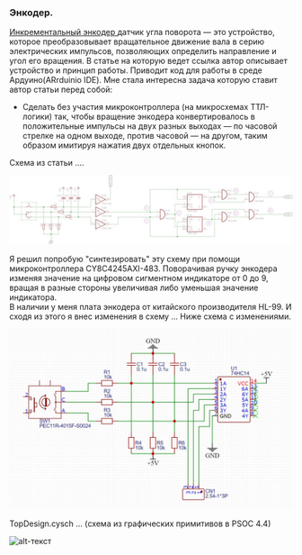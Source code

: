 ### Энкодер.  

[Инкрементальный  энкодер ](http://codius.ru/articles/Инкрементальный_энкодер_принцип_действия_схемы_подключения_работа_с_Arduino) датчик угла поворота — это устройство, которое преобразовывает вращательное движение вала в серию электрических импульсов, позволяющих определить направление и угол его вращения. В статье на которую ведет ссылка автор описывает устройство и принцип работы. Приводит код для работы в среде Ардуино(ARrduinio IDE). Мне стала интересна задача которую ставит автор статьи перед собой:  
* Сделать без участия микроконтроллера (на микросхемах ТТЛ-логики) так, чтобы вращение энкодера конвертировалось в положительные импульсы на двух разных выходах — по часовой стрелке на одном выходе, против часовой — на другом, таким образом имитируя нажатия двух отдельных кнопок.  

Схема из статьи .... 

![alt-текст](https://github.com/PivnevNikolay/PSOC_CY8CKIT-049-41/blob/master/PSOC_CY8CKIT-049-42/004_Encoder/Photo/E_001.jpg "")
 
Я решил попробую "синтезировать" эту схему при помощи микроконтроллера CY8C4245AXI-483. Поворачивая ручку энкодера изменяя значение на цифровом сигментном индикаторе от 0 до 9, вращая в разные стороны увеличивая либо уменьшая значение индикатора.  
В наличии у меня плата энкодера от китайского производителя HL-99. И сходя из этого я внес изменения в схему ... Ниже схема с изменениями.  

![alt-текст](https://github.com/PivnevNikolay/PSOC_CY8CKIT-049-41/blob/master/PSOC_CY8CKIT-049-42/004_Encoder/Photo/E_003.jpg "")  

TopDesign.cysch ... (схема из графических примитивов в PSOC 4.4) 
 
![alt-текст](https://github.com/PivnevNikolay/PSOC_CY8CKIT-049-41/blob/master/PSOC_CY8CKIT-049-42/004_Encoder/Photo/E_002.jpg "")  
